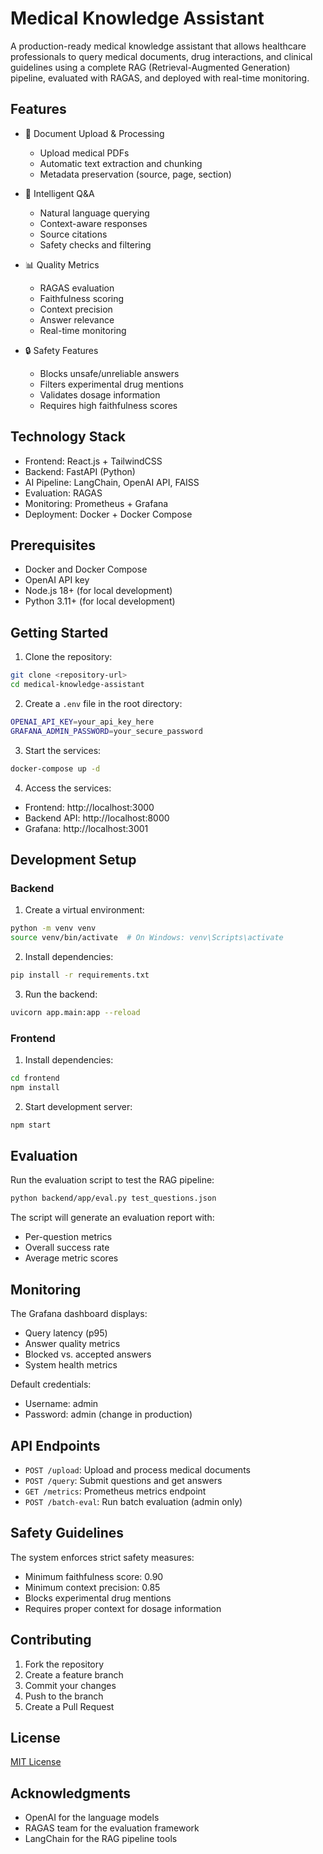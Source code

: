 # Medical Knowledge Assistant

A production-ready medical knowledge assistant that allows healthcare professionals to query medical documents, drug interactions, and clinical guidelines using a complete RAG (Retrieval-Augmented Generation) pipeline, evaluated with RAGAS, and deployed with real-time monitoring.

## Features

- 📄 Document Upload & Processing
  - Upload medical PDFs
  - Automatic text extraction and chunking
  - Metadata preservation (source, page, section)

- 💬 Intelligent Q&A
  - Natural language querying
  - Context-aware responses
  - Source citations
  - Safety checks and filtering

- 📊 Quality Metrics
  - RAGAS evaluation
  - Faithfulness scoring
  - Context precision
  - Answer relevance
  - Real-time monitoring

- 🔒 Safety Features
  - Blocks unsafe/unreliable answers
  - Filters experimental drug mentions
  - Validates dosage information
  - Requires high faithfulness scores

## Technology Stack

- Frontend: React.js + TailwindCSS
- Backend: FastAPI (Python)
- AI Pipeline: LangChain, OpenAI API, FAISS
- Evaluation: RAGAS
- Monitoring: Prometheus + Grafana
- Deployment: Docker + Docker Compose

## Prerequisites

- Docker and Docker Compose
- OpenAI API key
- Node.js 18+ (for local development)
- Python 3.11+ (for local development)

## Getting Started

1. Clone the repository:
```bash
git clone <repository-url>
cd medical-knowledge-assistant
```

2. Create a `.env` file in the root directory:
```bash
OPENAI_API_KEY=your_api_key_here
GRAFANA_ADMIN_PASSWORD=your_secure_password
```

3. Start the services:
```bash
docker-compose up -d
```

4. Access the services:
- Frontend: http://localhost:3000
- Backend API: http://localhost:8000
- Grafana: http://localhost:3001

## Development Setup

### Backend

1. Create a virtual environment:
```bash
python -m venv venv
source venv/bin/activate  # On Windows: venv\Scripts\activate
```

2. Install dependencies:
```bash
pip install -r requirements.txt
```

3. Run the backend:
```bash
uvicorn app.main:app --reload
```

### Frontend

1. Install dependencies:
```bash
cd frontend
npm install
```

2. Start development server:
```bash
npm start
```

## Evaluation

Run the evaluation script to test the RAG pipeline:

```bash
python backend/app/eval.py test_questions.json
```

The script will generate an evaluation report with:
- Per-question metrics
- Overall success rate
- Average metric scores

## Monitoring

The Grafana dashboard displays:
- Query latency (p95)
- Answer quality metrics
- Blocked vs. accepted answers
- System health metrics

Default credentials:
- Username: admin
- Password: admin (change in production)

## API Endpoints

- `POST /upload`: Upload and process medical documents
- `POST /query`: Submit questions and get answers
- `GET /metrics`: Prometheus metrics endpoint
- `POST /batch-eval`: Run batch evaluation (admin only)

## Safety Guidelines

The system enforces strict safety measures:
- Minimum faithfulness score: 0.90
- Minimum context precision: 0.85
- Blocks experimental drug mentions
- Requires proper context for dosage information

## Contributing

1. Fork the repository
2. Create a feature branch
3. Commit your changes
4. Push to the branch
5. Create a Pull Request

## License

[MIT License](LICENSE)

## Acknowledgments

- OpenAI for the language models
- RAGAS team for the evaluation framework
- LangChain for the RAG pipeline tools 